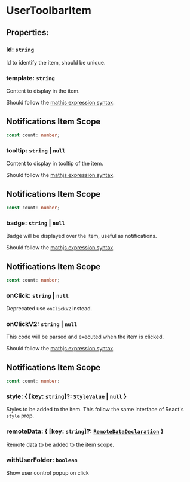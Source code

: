 # **UserToolbarItem**
## **Properties**:
### id: `string`
Id to identify the item, should be unique.
### template: `string`
Content to display in the item.

Should follow the [mathjs expression syntax](https://mathjs.org/docs/expressions/syntax.html).

## Notifications Item Scope
```ts
const count: number;
```
### tooltip: `string` | `null`
Content to display in tooltip of the item.

Should follow the [mathjs expression syntax](https://mathjs.org/docs/expressions/syntax.html).

## Notifications Item Scope
```ts
const count: number;
```
### badge: `string` | `null`
Badge will be displayed over the item, useful as notifications.

Should follow the [mathjs expression syntax](https://mathjs.org/docs/expressions/syntax.html).

## Notifications Item Scope
```ts
const count: number;
```
### onClick: `string` | `null`
Deprecated use `onClickV2` instead.
### onClickV2: `string` | `null`
This code will be parsed and executed when the item is clicked.

Should follow the [mathjs expression syntax](https://mathjs.org/docs/expressions/syntax.html).

## Notifications Item Scope
```ts
const count: number;
```
### style: { [key: `string`]?: [`StyleValue`](./StyleValue) | `null` }
Styles to be added to the item. This follow the same interface of React's `style` prop.
### remoteData: { [key: `string`]?: [`RemoteDataDeclaration`](./RemoteDataDeclaration) }
Remote data to be added to the item scope.
### withUserFolder: `boolean`
Show user control popup on click